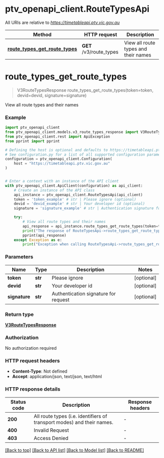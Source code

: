 # ptv_openapi_client.RouteTypesApi

All URIs are relative to *https://timetableapi.ptv.vic.gov.au*

Method | HTTP request | Description
------------- | ------------- | -------------
[**route_types_get_route_types**](RouteTypesApi.md#route_types_get_route_types) | **GET** /v3/route_types | View all route types and their names


# **route_types_get_route_types**
> V3RouteTypesResponse route_types_get_route_types(token=token, devid=devid, signature=signature)

View all route types and their names

### Example


```python
import ptv_openapi_client
from ptv_openapi_client.models.v3_route_types_response import V3RouteTypesResponse
from ptv_openapi_client.rest import ApiException
from pprint import pprint

# Defining the host is optional and defaults to https://timetableapi.ptv.vic.gov.au
# See configuration.py for a list of all supported configuration parameters.
configuration = ptv_openapi_client.Configuration(
    host = "https://timetableapi.ptv.vic.gov.au"
)


# Enter a context with an instance of the API client
with ptv_openapi_client.ApiClient(configuration) as api_client:
    # Create an instance of the API class
    api_instance = ptv_openapi_client.RouteTypesApi(api_client)
    token = 'token_example' # str | Please ignore (optional)
    devid = 'devid_example' # str | Your developer id (optional)
    signature = 'signature_example' # str | Authentication signature for request (optional)

    try:
        # View all route types and their names
        api_response = api_instance.route_types_get_route_types(token=token, devid=devid, signature=signature)
        print("The response of RouteTypesApi->route_types_get_route_types:\n")
        pprint(api_response)
    except Exception as e:
        print("Exception when calling RouteTypesApi->route_types_get_route_types: %s\n" % e)
```



### Parameters


Name | Type | Description  | Notes
------------- | ------------- | ------------- | -------------
 **token** | **str**| Please ignore | [optional] 
 **devid** | **str**| Your developer id | [optional] 
 **signature** | **str**| Authentication signature for request | [optional] 

### Return type

[**V3RouteTypesResponse**](V3RouteTypesResponse.md)

### Authorization

No authorization required

### HTTP request headers

 - **Content-Type**: Not defined
 - **Accept**: application/json, text/json, text/html

### HTTP response details

| Status code | Description | Response headers |
|-------------|-------------|------------------|
**200** | All route types (i.e. identifiers of transport modes) and their names. |  -  |
**400** | Invalid Request |  -  |
**403** | Access Denied |  -  |

[[Back to top]](#) [[Back to API list]](../README.md#documentation-for-api-endpoints) [[Back to Model list]](../README.md#documentation-for-models) [[Back to README]](../README.md)


